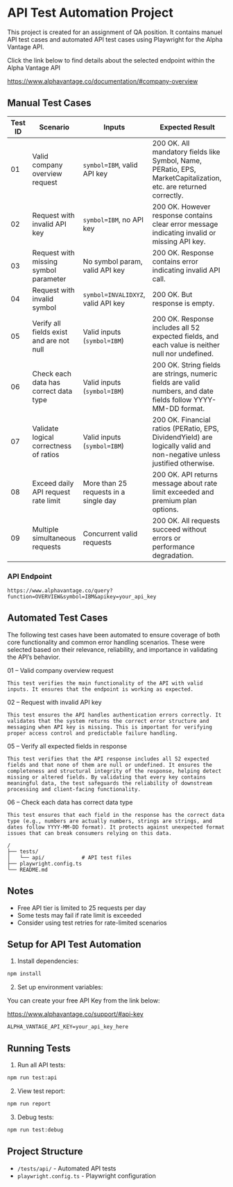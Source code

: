 # API Test Automation Project

This project is created for an assignment of QA position. It contains manuel API test cases and automated API test cases using Playwright for the Alpha Vantage API.

Click the link below to find details about the selected endpoint within the Alpha Vantage API

https://www.alphavantage.co/documentation/#company-overview



## Manual Test Cases

| Test ID | Scenario | Inputs | Expected Result |
|---------|----------|--------|-----------------|
| 01 | Valid company overview request | `symbol=IBM`, valid API key | 200 OK. All mandatory fields like Symbol, Name, PERatio, EPS, MarketCapitalization, etc. are returned correctly. |
| 02 | Request with invalid API key | `symbol=IBM`, no API key | 200 OK. However response contains clear error message  indicating invalid or missing API key. |
| 03 | Request with missing symbol parameter | No symbol param, valid API key | 200 OK. Response contains error  indicating invalid API call. 
| 04 | Request with invalid symbol | `symbol=INVALIDXYZ`, valid API key | 200 OK. But response is empty.|
| 05 | Verify all fields exist and are not null | Valid inputs (`symbol=IBM`) | 200 OK. Response includes all 52 expected fields, and each value is neither null nor undefined. |
| 06 | Check each data has correct data type | Valid inputs (`symbol=IBM`) | 200 OK. String fields are strings, numeric fields are valid numbers, and date fields follow YYYY-MM-DD format. |
| 07 | Validate logical correctness of ratios | Valid inputs (`symbol=IBM`) | 200 OK. Financial ratios (PERatio, EPS, DividendYield) are logically valid and non-negative unless justified otherwise. |
| 08 | Exceed daily API request rate limit | More than 25 requests in a single day | 200 OK. API returns message about rate limit exceeded and premium plan options. |
| 09 | Multiple simultaneous requests | Concurrent valid requests | 200 OK. All requests succeed without errors or performance degradation. |

### API Endpoint
```
https://www.alphavantage.co/query?function=OVERVIEW&symbol=IBM&apikey=your_api_key
```

## Automated Test Cases

The following test cases have been automated to ensure coverage of both core functionality and common error handling scenarios. These were selected based on their relevance, reliability, and importance in validating the API’s behavior.

01 – Valid company overview request

	This test verifies the main functionality of the API with valid inputs. It ensures that the endpoint is working as expected.

02 – Request with invalid API key

	This test ensures the API handles authentication errors correctly. It validates that the system returns the correct error structure and messaging when API key is missing. This is important for verifying proper access control and predictable failure handling.

05 – Verify all expected fields in response

	This test verifies that the API response includes all 52 expected fields and that none of them are null or undefined. It ensures the completeness and structural integrity of the response, helping detect missing or altered fields. By validating that every key contains meaningful data, the test safeguards the reliability of downstream processing and client-facing functionality.

06 – Check each data has correct data type

	This test ensures that each field in the response has the correct data type (e.g., numbers are actually numbers, strings are strings, and dates follow YYYY-MM-DD format). It protects against unexpected format issues that can break consumers relying on this data.



```
/
├── tests/
│   └── api/            # API test files
├── playwright.config.ts
└── README.md
```

## Notes

- Free API tier is limited to 25 requests per day
- Some tests may fail if rate limit is exceeded
- Consider using test retries for rate-limited scenarios

## Setup for API Test Automation

1. Install dependencies:
```bash
npm install
```

2. Set up environment variables:

You can create your free API Key from the link below:

https://www.alphavantage.co/support/#api-key

```
ALPHA_VANTAGE_API_KEY=your_api_key_here
```

## Running Tests

1. Run all API tests:
```bash
npm run test:api
```

2. View test report:
```bash
npm run report
```

3. Debug tests:
```bash
npm run test:debug
```

## Project Structure

- `/tests/api/` - Automated API tests
- `playwright.config.ts` - Playwright configuration

```
